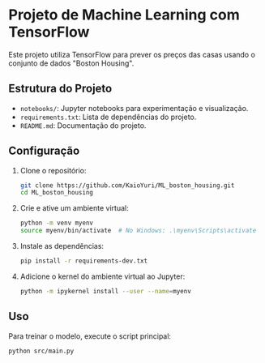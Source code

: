 # Projeto de Machine Learning com TensorFlow

Este projeto utiliza TensorFlow para prever os preços das casas usando o conjunto de dados "Boston Housing".

## Estrutura do Projeto

- `notebooks/`: Jupyter notebooks para experimentação e visualização.
- `requirements.txt`: Lista de dependências do projeto.
- `README.md`: Documentação do projeto.

## Configuração

1. Clone o repositório:
    ```sh
    git clone https://github.com/KaioYuri/ML_boston_housing.git
    cd ML_boston_housing
    ```

2. Crie e ative um ambiente virtual:
    ```sh
    python -m venv myenv
    source myenv/bin/activate  # No Windows: .\myenv\Scripts\activate
    ```

3. Instale as dependências:
    ```sh
    pip install -r requirements-dev.txt
    ```

4. Adicione o kernel do ambiente virtual ao Jupyter:
    ```sh
    python -m ipykernel install --user --name=myenv
    ```

## Uso

Para treinar o modelo, execute o script principal:
```sh
python src/main.py
